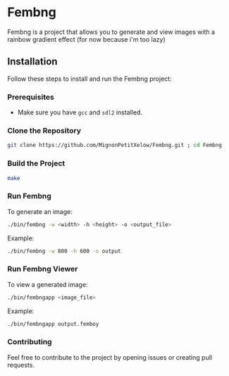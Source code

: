 # Fembng

Fembng is a project that allows you to generate and view images with a rainbow gradient effect (for now because i'm too lazy)

## Installation

Follow these steps to install and run the Fembng project:

### Prerequisites

- Make sure you have `gcc` and `sdl2` installed.

### Clone the Repository

```bash
git clone https://github.com/MignonPetitXelow/Fembng.git ; cd Fembng
```

### Build the Project

```bash
make
```
### Run Fembng

To generate an image:
```bash
./bin/fembng -w <width> -h <height> -o <output_file>
```

Example:
```bash
./bin/fembng -w 800 -h 600 -o output
```

### Run Fembng Viewer

To view a generated image:
```bash
./bin/fembngapp <image_file>
```

Example:
```bash
./bin/fembngapp output.femboy
```

### Contributing

Feel free to contribute to the project by opening issues or creating pull requests.
